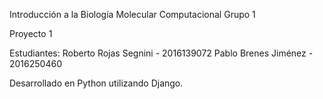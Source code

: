 Introducción a la Biología Molecular Computacional
Grupo 1

Proyecto 1

Estudiantes:
Roberto Rojas Segnini - 2016139072
Pablo Brenes Jiménez - 2016250460

Desarrollado en Python utilizando Django.
